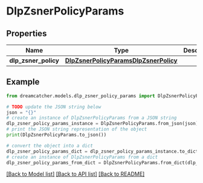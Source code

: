 # DlpZsnerPolicyParams


## Properties

Name | Type | Description | Notes
------------ | ------------- | ------------- | -------------
**dlp_zsner_policy** | [**DlpZsnerPolicyParamsDlpZsnerPolicy**](DlpZsnerPolicyParamsDlpZsnerPolicy.md) |  | [optional] 

## Example

```python
from dreamcatcher.models.dlp_zsner_policy_params import DlpZsnerPolicyParams

# TODO update the JSON string below
json = "{}"
# create an instance of DlpZsnerPolicyParams from a JSON string
dlp_zsner_policy_params_instance = DlpZsnerPolicyParams.from_json(json)
# print the JSON string representation of the object
print(DlpZsnerPolicyParams.to_json())

# convert the object into a dict
dlp_zsner_policy_params_dict = dlp_zsner_policy_params_instance.to_dict()
# create an instance of DlpZsnerPolicyParams from a dict
dlp_zsner_policy_params_from_dict = DlpZsnerPolicyParams.from_dict(dlp_zsner_policy_params_dict)
```
[[Back to Model list]](../README.md#documentation-for-models) [[Back to API list]](../README.md#documentation-for-api-endpoints) [[Back to README]](../README.md)


